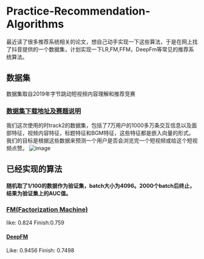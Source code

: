 # Practice-Recommendation-Algorithms
最近读了很多推荐系统相关的论文，想自己动手实现一下这些算法，于是在网上找了抖音提供的一个数据集，计划实现一下LR,FM,FFM，DeepFm等常见的推荐系统算法。
## 数据集
数据集取自2019年字节跳动短视频内容理解和推荐竞赛
### [数据集下载地址及赛题说明](https://biendata.com/competition/icmechallenge2019/data/)
我们这次使用的时track2的数据集，包括了7万用户的1000多万条交互信息以及面部特征，视频内容特征，标题特征和BGM特征，这些特征都是嵌入向量的形式。我们的目标是根据这些数据来预测一个用户是否会浏览完一个短视频或给这个短视频点赞。 
![image](https://github.com/gao793583308/Practice-Recommendation-Algorithms/blob/master/pic/data.jpeg)
## 已经实现的算法
#### 随机取了1/100的数据作为验证集，batch大小为4096。2000个batch后终止，结果为验证集上的AUC值。
### [FM(Factorization Machine)](https://github.com/gao793583308/Practice-Recommendation-Algorithms/tree/master/code/FM)  
like: 0.824 Finish:0.759

#### [DeepFM](https://github.com/gao793583308/Practice-Recommendation-Algorithms/tree/master/code/DeepFM)  
Like: 0.9456 Finish: 0.7498
